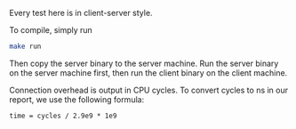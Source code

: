 Every test here is in client-server style.

To compile, simply run
```bash
make run
```

Then copy the server binary to the server machine. Run the server binary on the server machine first, then run the client binary on the client machine.

Connection overhead is output in CPU cycles. To convert cycles to ns in our report, we use the following formula:
```
time = cycles / 2.9e9 * 1e9
```

